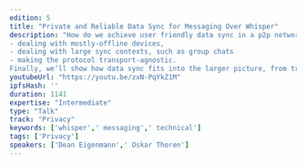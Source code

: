 ```yaml
---
edition: 5
title: "Private and Reliable Data Sync for Messaging Over Whisper"
description: "How do we achieve user friendly data sync in a p2p network for resource restricted devices? In this talk we go over the problem space, do a brief survey of existing work, and propose a solution combining several of the most promising technologies. This talk will include a demo of a data sync protocol being developed. We’ll also cover things such as:
- dealing with mostly-offline devices,
- dealing with large sync contexts, such as group chats
- making the protocol transport-agnostic.
Finally, we’ll show how data sync fits into the larger picture, from transport layer to end user applications, and highlight some of the work that still needs to be done, and who is working on it."
youtubeUrl: "https://youtu.be/zxN-PqYkZ1M"
ipfsHash: ''
duration: 1141
expertise: "Intermediate"
type: "Talk"
track: "Privacy"
keywords: ['whisper',' messaging',' technical']
tags: ['Privacy']
speakers: ['Dean Eigenmann',' Oskar Thoren']
---
```

